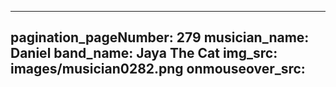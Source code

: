 ------
pagination_pageNumber: 279
musician_name: Daniel
band_name: Jaya The Cat
img_src: images/musician0282.png
onmouseover_src: 
------